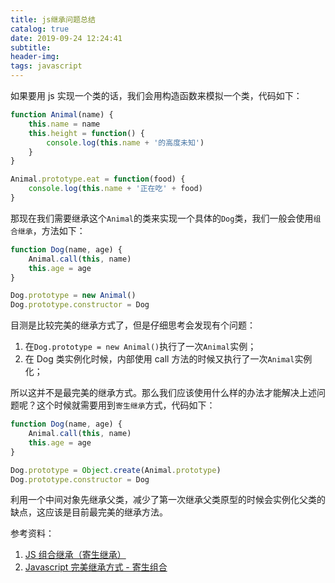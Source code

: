 ```yaml
---
title: js继承问题总结
catalog: true
date: 2019-09-24 12:24:41
subtitle:
header-img:
tags: javascript
---
```


如果要用 js 实现一个类的话，我们会用构造函数来模拟一个类，代码如下：

```javascript
function Animal(name) {
	this.name = name
	this.height = function() {
		console.log(this.name + '的高度未知')
	}
}

Animal.prototype.eat = function(food) {
	console.log(this.name + '正在吃' + food)
}
```

那现在我们需要继承这个`Animal`的类来实现一个具体的`Dog`类，我们一般会使用`组合继承`，方法如下：

```javascript
function Dog(name, age) {
	Animal.call(this, name)
	this.age = age
}

Dog.prototype = new Animal()
Dog.prototype.constructor = Dog
```

目测是比较完美的继承方式了，但是仔细思考会发现有个问题：

1. 在`Dog.prototype = new Animal()`执行了一次`Animal`实例；
2. 在 Dog 类实例化时候，内部使用 call 方法的时候又执行了一次`Animal`实例化；

所以这并不是最完美的继承方式。那么我们应该使用什么样的办法才能解决上述问题呢？这个时候就需要用到`寄生继承`方式，代码如下：

```javascript
function Dog(name, age) {
	Animal.call(this, name)
	this.age = age
}

Dog.prototype = Object.create(Animal.prototype)
Dog.prototype.constructor = Dog
```

利用一个中间对象先继承父类，减少了第一次继承父类原型的时候会实例化父类的缺点，这应该是目前最完美的继承方法。

参考资料：

1. [JS 组合继承（寄生继承）](https://www.jianshu.com/p/8a83ed26ecbb)
2. [Javascript 完美继承方式 - 寄生组合](https://www.jianshu.com/p/5d53d06ea918)
